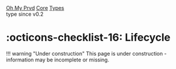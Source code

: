 <div class="ompdoc-reference-breadcrumbs">
<a href="../../../">Oh My Prvd</a>
<a href="../../">Core</a>
<a href="../">Types</a>
</div>

<div class="ompdoc-reference-tags">
<span class="ompdoc-reference-highlight">type</span>
<span class="ompdoc-reference-since">since v0.2</span>
</div>

# :octicons-checklist-16: Lifecycle

!!! warning "Under construction"
    This page is under construction - information may be incomplete or missing.

